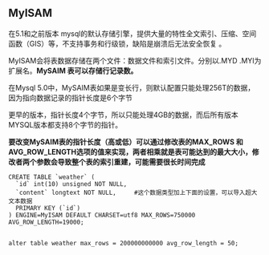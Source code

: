 ## MyISAM

在5.1和之前版本 mysql的默认存储引擎，提供大量的特性全文索引、压缩、空间函数（GIS）等，不支持事务和行级锁，缺陷是崩溃后无法安全恢复 。

MyISAM会将表数据存储在两个文件：数据文件和索引文件。分别以.MYD .MYI为扩展名。**MySAIM 表可以存储行记录数。**

在Mysql 5.0中，MySAIM表如果是变长行，则默认配置只能处理256T的数据，因为指向数据记录的指针长度是6个字节

更早的版本，指针长度4个字节，所以只能处理4GB的数据，而后所有版本MYSQL版本都支持8个字节的指针。

**要改变MySAIM表的指针长度（高或低）可以通过修改表的MAX\_ROWS 和AVG\_ROW\_LENGTH选项的值来实现，两者相乘就是表可能达到的最大大小，修改者两个参数会导致整个表的索引重建，可能需要很长时间完成**



    CREATE TABLE `weather` (
      `id` int(10) unsigned NOT NULL,
      `content` longtext NOT NULL,     #这个数据类型加上下面的设置，可以导入超大文本数据        
      PRIMARY KEY (`id`)
    ) ENGINE=MyISAM DEFAULT CHARSET=utf8 MAX_ROWS=750000 AVG_ROW_LENGTH=19000;


    alter table weather max_rows = 200000000000 avg_row_length = 50;



